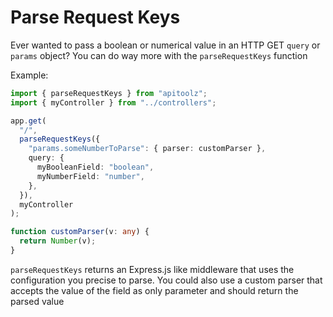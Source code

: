 # Parse Request Keys

Ever wanted to pass a boolean or numerical value in an HTTP GET `query` or `params` object? You can do way more with the `parseRequestKeys` function

Example:

```ts
import { parseRequestKeys } from "apitoolz";
import { myController } from "../controllers";

app.get(
  "/",
  parseRequestKeys({
    "params.someNumberToParse": { parser: customParser },
    query: {
      myBooleanField: "boolean",
      myNumberField: "number",
    },
  }),
  myController
);

function customParser(v: any) {
  return Number(v);
}
```

`parseRequestKeys` returns an Express.js like middleware that uses the configuration you precise to parse. You could also use a custom parser that accepts the value of the field as only parameter and should return the parsed value
